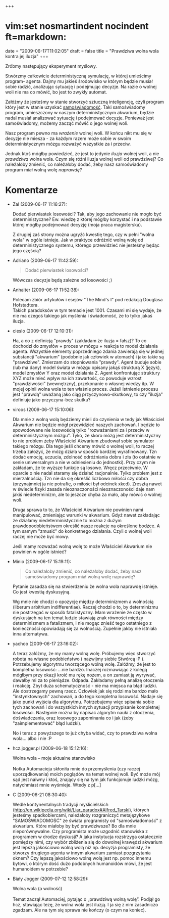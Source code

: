 +++
# vim:set nosmartindent nocindent ft=markdown:
date = "2009-06-17T11:02:05"
draft = false
title = "Prawdziwa wolna wola kontra jej iluzja"
+++

Zróbmy następujący eksperyment myślowy.

Stwórzmy całkowicie deterministyczną symulację, w której umieścimy program-
agenta. Dajmy mu jakieś środowisko w którym będzie musiał sobie radzić,
analizując sytuację i podejmując decyzje. Na razie o wolnej woli nie ma co
mówić, bo jest to zwykły automat.

Załóżmy że jesteśmy w stanie stworzyć sztuczną inteligencję, czyli program
który jest w stanie uzyskać
[samoświadomość](http://pl.wikipedia.org/wiki/Samo%C5%9Bwiadomo%C5%9B%C4%87).
Taki samoświadomy program, umieszczony w naszym deterministycznym akwarium,
będzie nadal musiał analizować sytuację i podejmować decyzje. Ponieważ jest
samoświadomy, możemy zacząć mówić o jego wolnej woli.

Nasz program pewno ma _wrażenie_ wolnej woli. W końcu nikt mu się w decyzje
nie miesza - za każdym razem może sobie w swoim deterministycznym mózgu
rozważyć wszystkie za i przeciw.

Jednak ktoś mógłby powiedzieć, że jest to jedynie _iluzja_ wolnej woli, a nie
_prawdziwa_ wolna wola. Czym się różni iluzja wolnej woli od prawdziwej? Co
należałoby zmienić, co należałoby dodać, żeby nasz samoświadomy program miał
wolną wolę _naprawdę?_

# Komentarze

* Zal (2009-06-17 11:16:27): <p>Dodać pierwiastek losowości? Tak, aby jego
  zachowanie nie mogło być deterministyczne? Ew. wiedzę z której mógłby
  korzystać i na podstawie której mógłby podejmować decyzję (moja praca
  magisterska).</p>  <p>Z drugiej zaś strony można ugryźć kwestię tego, czy w
  pełni "wolna wola" w ogóle istnieje. Jak w praktyce odróżnić wolną wolę od
  deterministycznego systemu, którego przewidzieć nie jesteśmy będąc jego
  częścią?</p>
* Adriano (2009-06-17 11:42:59): <blockquote> <p>Dodać pierwiastek
  losowości?</p> </blockquote>  <p>Wówczas decyzje będą zależne od losowości
  ;)</p>
* Anhalter (2009-06-17 11:52:38): <p>Polecam zbiór artykułów i esejów "The
  Mind's I" pod redakcją Douglasa Hofstadtera.<br /> Takich paradoksów w tym
  temacie jest 1001. Czasami mi się wydaje, że nie ma czegoś takiego jak
  myślenia i świadomość, że to tylko jakaś iluzja.</p>
* cieslo (2009-06-17 12:10:31): <p>Ha, a co z definicją "prawdy" (zakładam że
  iluzja = fałsz)? To co dochodzi do zmysłów + proces w mózgu + reakcja to model
  działania agenta. Wszystkie elementy poprzedniego zdania zawierają się w
  jednej substancji "akwarium" (podobnie jak człowiek w atomach) i jako takie są
  "prawdziwe". Zmierzam do stopniowania "prawdy".  Agent buduje sobie (lub ma
  dany) model świata w mózgu opisany jakąś strukturą X (język), model zmysłów Y
  oraz model działania Z. Agent konfrontując struktury XYZ może mieć wpływ na
  ich zawartość, co powoduje wzrost "prawdziwości" (wewnętrzny), przekonanie o
  własnej wiedzy itp. W mojej opinii wolna wola to ten właśnie proces. Jeżeli
  istnienie procesu jest "prawdą" uważaną jako ciąg przyczynowo-skutkowy, to czy
  "iluzja" definiuje jako przyczyna-bez skutku?</p>
* viroos (2009-06-17 15:10:06): <p>Dla mnie z wolną wolą będziemy mieli do
  czynienia w tedy jak Właściciel Akwarium nie będzie mógł przewidzieć naszych
  zachowań. I będzie to spowodowane nie losowością tylko "rozważaniami za i
  przeciw w deterministycznym mózgu". Tyko, że skoro mózg jest deterministyczny
  to nie problem żeby Właściciel Akwarium zbudował sobie symulator takiego
  mózgu. Dla tego jeśli chcemy mówić o wolnej woli, to raczej trzeba założyć, że
  mózg działa w sposób bardziej wyrafinowany. Tzn dodać emocję, uczucia,
  zdolność odróżniania dobra i zła (to ostatnie w senie uniwersalnym a nie w
  odniesieniu do jednostki). Przy czym nie zakładam, że te wyższe funkcje są
  losowe. Wręcz przeciwnie. W oparcie o nie nadal staramy się działać
  racjonalnie. Tylko problem jest z mierzalnością. Tzn nie da się określić
  liczbowo miłości czy dobra (przynajmniej ja nie potrafię, o miłości był
  odcinek xkcd). Zresztą nawet w świecie fizyki zasada nieoznaczoności
  nieoznaczoności daje nam jakiś niedeterminizm, ale to jeszcze chyba za mało,
  aby mówić o wolnej woli.</p>  <p>Druga sprawa to to, że Właściciel Akwarium
  nie powinien nami manipulować, zmieniając warunki w akwarium. Gdyż nawet
  zakładając że działamy niedeterministycznie to można z dużym
  prawdopodobieństwem określić nasze reakcje na określone bodźce. A tym samym
  "zmusić" do konkretnego  działania. Czyli o wolnej woli raczej nie może być
  mowy.</p>  <p>Jeśli mamy rozważać wolną wolę to może  Właściciel Akwarium nie
  powinien w ogóle istnieć?</p>
* Minio (2009-06-17 15:19:11): <blockquote> <p>Co należałoby zmienić, co
  należałoby dodać, żeby nasz samoświadomy program miał wolną wolę naprawdę?</p>
  </blockquote>  <p>Pytanie zasadza się na stwierdzeniu że wolna wola naprawdę
  istnieje. Co jest kwestią dyskusyjną.</p>  <p>Wg mnie nie chodzi o opozycję
  między determinizmem a wolnością (liberum arbitrium indifferentiae). Raczej
  chodzi o to, by determinizmu nie postrzegać w sposób fatalistyczny. Mam
  wrażenie że często w dyskusjach na ten temat ludzie stawiają znak równości
  między determinizmem a fatalizmem, i nie mogąc znieść tego ostatniego z
  konieczności opowiadają się za wolnością. Zupełnie jakby nie istniała inna
  alternatywa.</p>
* yachoo (2009-06-17 23:16:02): <p>A teraz załóżmy, że my mamy wolną wolę.
  Próbujemy więc stworzyć robota na własne podobieństwo ( nazwijmy siebie
  Stwórcą :P ). Potrzebujemy algorytmu tworzącego wolną wolę. Załóżmy, że jest
  to kompletna losowość: ...nie bardzo. Inaczej rozmawiając z kolegą mógłbym
  przy okazji kroić mu rękę nożem, a on zamiast ją wyrywać, dawałby mi za to
  pieniądze. Odpada. Zakładamy pełną analizę otoczenia i reakcję. Zbyt duża
  schematyczność - nie ma miejsca na błąd ludzki. Ale dostrzegamy pewną rzecz.
  Człowiek jak się rodzi ma bardzo mało "instynktownych" zachowań, a do tego
  kompletna losowość. Nadaje się jako punkt wyjścia dla algorytmu. Potrzebujemy
  więc spisania sobie tych zachowań i do wszystkich innych sytuacji przypisanie
  kompletnej losowości. Następnie można by napisać algorytm nauki z otoczenia,
  doświadczania, oraz losowego zapominania co i jak (żeby "zaimplementować" błąd
  ludzki).</p>  <p>No i teraz z powyższego to już chyba widać, czy to prawdziwa
  wolna wola... albo i nie :P</p>
* hcz.jogger.pl (2009-06-18 15:12:16): <p>Wolna wola – moje aktualne
  stanowisko<br /><br />Notka Automacieja skłoniła mnie do przemyślenia (czy
  raczej uporządkowania) moich poglądów na temat wolnej woli. Być może mój sąd
  jest naiwny i ktoś, znający się na tym jak funkcjonuje ludzki mózg,
  natychmiast mnie wyśmieje. Wtedy z p[...]</p>
* C (2009-06-21 08:30:40): <p>Wedle kontynentalnych tradycji myślicielskich
  (http://en.wikipedia.org/wiki/Liar_paradox#Alfred_Tarski), których jesteśmy
  spadkobiercami, należałoby rozgraniczyć metajęzykowe "SAMOŚWIADOMOŚĆ" ze
  świata programisty od "samoświadomość" z akwarium. Które miałoby by być
  prawdziwsze? Bo dla mnie nieporównywalne. Czy programista może uzgodnić
  stanowiska z programem w drodze dyskusji? A jaka instytucja rozstrzyga
  ostatecznie pomiędzy nimi, czy wybór zbliżenia się do dowolnej krawędzi
  akwarium jest lepszą jakościowo wolną wolą niż np. decyzja programisty, że
  stworzy drugiego agenta w innym akwarium zamiast pozgrzytania oknem? Czy
  lepszą jakościowo wolną wolą jest np. pomoc innemu bytowi, o którym dość dużo
  podobnych humanoidów mówi, że jest humanoidem w potrzebie?</p>
* Biały Jogger (2009-07-12 12:58:29): <p>Wolna wola (a wolność)<br /><br />Temat
  zaczął Automaciej, pytając o „prawdziwą wolną wolę”. Podjął go hcz, stawiając
  tezę, że wolna wola jest iluzją. I ja się z nim zasadniczo zgadzam. Ale na tym
  się sprawa nie kończy (o czym na koniec).</p>

